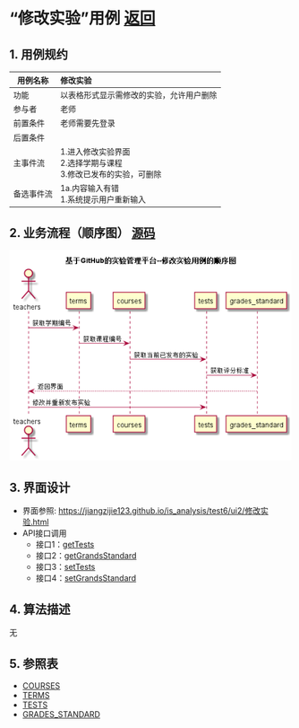 ﻿<!-- markdownlint-disable MD033-->
<!-- 禁止MD033类型的警告 https://www.npmjs.com/package/markdownlint -->

# “修改实验”用例 [返回](../README.md)
## 1. 用例规约

|用例名称|修改实验|
|-------|:-------------|
|功能|以表格形式显示需修改的实验，允许用户删除|
|参与者|老师|
|前置条件|老师需要先登录|
|后置条件| |
|主事件流| 1.进入修改实验界面<br>2.选择学期与课程<br>3.修改已发布的实验，可删除|
|备选事件流| 1a.内容输入有错<br>1.系统提示用户重新输入|

## 2. 业务流程（顺序图） [源码](../src/修改实验.puml)
![修改实验](../修改实验.png) 

## 3. 界面设计
- 界面参照: https://jiangzijie123.github.io/is_analysis/test6/ui2/修改实验.html
- API接口调用
    - 接口1：[getTests](../impl/getTests.md) 
    - 接口2：[getGrandsStandard](../impl/getGrandsStandard.md) 
    - 接口3：[setTests](../impl/setTests.md) 
    - 接口4：[setGrandsStandard](../impl/setGrandsStandard.md) 

## 4. 算法描述
无
    
## 5. 参照表

- [COURSES](../数据库设计.md/#COURSES)
- [TERMS](../数据库设计.md/#TERMS)
- [TESTS](../数据库设计.md/#TESTS)
- [GRADES_STANDARD](../数据库设计.md/#GRADES_STANDARD)


